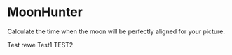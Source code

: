 # MoonHunter

Calculate the time when the moon will be perfectly aligned for your picture.

Test
rewe
Test1
TEST2
